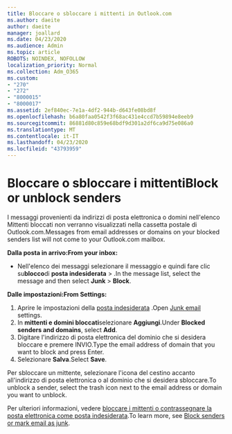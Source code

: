 ```yaml
---
title: Bloccare o sbloccare i mittenti in Outlook.com
ms.author: daeite
author: daeite
manager: joallard
ms.date: 04/23/2020
ms.audience: Admin
ms.topic: article
ROBOTS: NOINDEX, NOFOLLOW
localization_priority: Normal
ms.collection: Adm_O365
ms.custom:
- "270"
- "272"
- "8000015"
- "8000017"
ms.assetid: 2ef840ec-7e1a-4df2-944b-d643fe08bd8f
ms.openlocfilehash: b6a80faa0542f3f68ac431e4ccd7b59894e8eeb9
ms.sourcegitcommit: 86881d80c859e68bdf9d301a2df6ca9d75e086a0
ms.translationtype: MT
ms.contentlocale: it-IT
ms.lasthandoff: 04/23/2020
ms.locfileid: "43793959"
---
```

# <a name="block-or-unblock-senders"></a><span data-ttu-id="841bf-102">Bloccare o sbloccare i mittenti</span><span class="sxs-lookup"><span data-stu-id="841bf-102">Block or unblock senders</span></span>

<span data-ttu-id="841bf-103">I messaggi provenienti da indirizzi di posta elettronica o domini nell'elenco Mittenti bloccati non verranno visualizzati nella cassetta postale di Outlook.com.</span><span class="sxs-lookup"><span data-stu-id="841bf-103">Messages from email addresses or domains on your blocked senders list will not come to your Outlook.com mailbox.</span></span>

<span data-ttu-id="841bf-104">**Dalla posta in arrivo:**</span><span class="sxs-lookup"><span data-stu-id="841bf-104">**From your inbox:**</span></span>

- <span data-ttu-id="841bf-105">Nell'elenco dei messaggi selezionare il messaggio e quindi fare clic su**blocco**di **posta indesiderata** > .</span><span class="sxs-lookup"><span data-stu-id="841bf-105">In the message list, select the message and then select **Junk** > **Block**.</span></span>

<span data-ttu-id="841bf-106">**Dalle impostazioni:**</span><span class="sxs-lookup"><span data-stu-id="841bf-106">**From Settings:**</span></span>

1. <span data-ttu-id="841bf-107">Aprire le impostazioni della [posta indesiderata](https://outlook.live.com/mail/options/mail/junkEmail) .</span><span class="sxs-lookup"><span data-stu-id="841bf-107">Open [Junk email](https://outlook.live.com/mail/options/mail/junkEmail) settings.</span></span>
2. <span data-ttu-id="841bf-108">In **mittenti e domini bloccati**selezionare **Aggiungi**.</span><span class="sxs-lookup"><span data-stu-id="841bf-108">Under **Blocked senders and domains**, select **Add**.</span></span>
3. <span data-ttu-id="841bf-109">Digitare l'indirizzo di posta elettronica del dominio che si desidera bloccare e premere INVIO.</span><span class="sxs-lookup"><span data-stu-id="841bf-109">Type the email address of domain that you want to block and press Enter.</span></span>
4. <span data-ttu-id="841bf-110">Selezionare **Salva**.</span><span class="sxs-lookup"><span data-stu-id="841bf-110">Select **Save**.</span></span>

<span data-ttu-id="841bf-111">Per sbloccare un mittente, selezionare l'icona del cestino accanto all'indirizzo di posta elettronica o al dominio che si desidera sbloccare.</span><span class="sxs-lookup"><span data-stu-id="841bf-111">To unblock a sender, select the trash icon next to the email address or domain you want to unblock.</span></span>

<span data-ttu-id="841bf-112">Per ulteriori informazioni, vedere [bloccare i mittenti o contrassegnare la posta elettronica come posta indesiderata](https://support.office.com/article/a3ece97b-82f8-4a5e-9ac3-e92fa6427ae4?wt.mc_id=Office_Outlook_com_Alchemy).</span><span class="sxs-lookup"><span data-stu-id="841bf-112">To learn more, see [Block senders or mark email as junk](https://support.office.com/article/a3ece97b-82f8-4a5e-9ac3-e92fa6427ae4?wt.mc_id=Office_Outlook_com_Alchemy).</span></span>